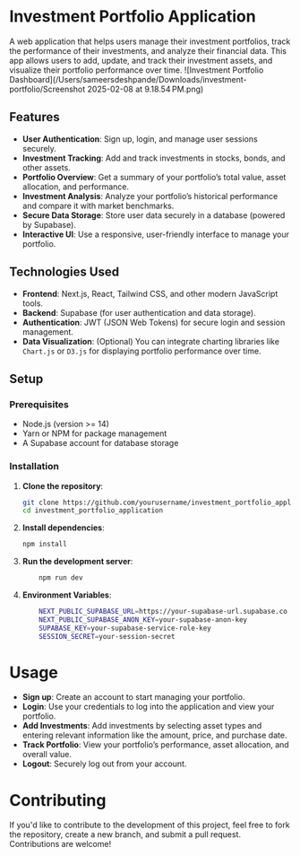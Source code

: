 # Investment Portfolio Application

A web application that helps users manage their investment portfolios, track the performance of their investments, and analyze their financial data. This app allows users to add, update, and track their investment assets, and visualize their portfolio performance over time.
![Investment Portfolio Dashboard](/Users/sameersdeshpande/Downloads/investment-portfolio/Screenshot 2025-02-08 at 9.18.54 PM.png)
## Features

- **User Authentication**: Sign up, login, and manage user sessions securely.
- **Investment Tracking**: Add and track investments in stocks, bonds, and other assets.
- **Portfolio Overview**: Get a summary of your portfolio’s total value, asset allocation, and performance.
- **Investment Analysis**: Analyze your portfolio’s historical performance and compare it with market benchmarks.
- **Secure Data Storage**: Store user data securely in a database (powered by Supabase).
- **Interactive UI**: Use a responsive, user-friendly interface to manage your portfolio.

## Technologies Used

- **Frontend**: Next.js, React, Tailwind CSS, and other modern JavaScript tools.
- **Backend**: Supabase (for user authentication and data storage).
- **Authentication**: JWT (JSON Web Tokens) for secure login and session management.
- **Data Visualization**: (Optional) You can integrate charting libraries like `Chart.js` or `D3.js` for displaying portfolio performance over time.

## Setup

### Prerequisites

- Node.js (version >= 14)
- Yarn or NPM for package management
- A Supabase account for database storage

### Installation

1. **Clone the repository**:

   ```bash
   git clone https://github.com/yourusername/investment_portfolio_application.git
   cd investment_portfolio_application
     ```

2. **Install dependencies**:

    ```bash
    npm install
    ```

3. **Run the development server**:
 
    ```bash
        npm run dev
    ```

4. **Environment Variables**:
    ```bash
        NEXT_PUBLIC_SUPABASE_URL=https://your-supabase-url.supabase.co
        NEXT_PUBLIC_SUPABASE_ANON_KEY=your-supabase-anon-key
        SUPABASE_KEY=your-supabase-service-role-key
        SESSION_SECRET=your-session-secret  
    ```

# Usage

- **Sign up**: Create an account to start managing your portfolio.
- **Login**: Use your credentials to log into the application and view your portfolio.
- **Add Investments**: Add investments by selecting asset types and entering relevant information like the amount, price, and purchase date.
- **Track Portfolio**: View your portfolio’s performance, asset allocation, and overall value.
- **Logout**: Securely log out from your account.

# Contributing

If you'd like to contribute to the development of this project, feel free to fork the repository, create a new branch, and submit a pull request. Contributions are welcome!


